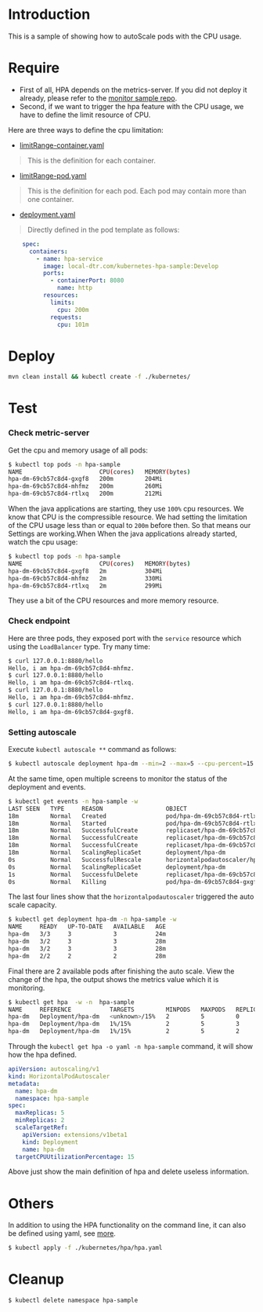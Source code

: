# Introduction
This is a sample of showing how to autoScale pods with the CPU usage. 

# Require
- First of all, HPA depends on the metrics-server. If you did not deploy it already, please 
refer to the [monitor sample repo](https://github.com/SoulSong/kubernetes-monitor-sample).
- Second, if we want to trigger the hpa feature with the CPU usage, we have to define the limit resource of CPU. 

Here are three ways to define the cpu limitation:
- [limitRange-container.yaml](./kubernetes/limitRange-container.yaml)
> This is the definition for each container.
- [limitRange-pod.yaml](./kubernetes/limitRange-pod.yaml)
> This is the definition for each pod. Each pod may contain more than one container.
- [deployment.yaml](./kubernetes/deployment.yaml)
> Directly defined in the pod template as follows:
```yaml
    spec:
      containers:
        - name: hpa-service
          image: local-dtr.com/kubernetes-hpa-sample:Develop
          ports:
            - containerPort: 8080
              name: http
          resources:
            limits:
              cpu: 200m
            requests:
              cpu: 101m
```
 
# Deploy
```bash
mvn clean install && kubectl create -f ./kubernetes/
```

# Test

### Check metric-server
Get the cpu and memory usage of all pods:
```bash
$ kubectl top pods -n hpa-sample
NAME                      CPU(cores)   MEMORY(bytes)
hpa-dm-69cb57c8d4-gxgf8   200m         204Mi
hpa-dm-69cb57c8d4-mhfmz   200m         260Mi
hpa-dm-69cb57c8d4-rtlxq   200m         212Mi
```
When the java applications are starting, they use `100%` cpu resources. We know that CPU is the compressible resource.
We had setting the limitation of the CPU usage less than or equal to `200m` before then. So that means our Settings are working.When 
When the java applications already started, watch the cpu usage:
```bash
$ kubectl top pods -n hpa-sample
NAME                      CPU(cores)   MEMORY(bytes)
hpa-dm-69cb57c8d4-gxgf8   2m           304Mi
hpa-dm-69cb57c8d4-mhfmz   2m           330Mi
hpa-dm-69cb57c8d4-rtlxq   2m           299Mi
```
They use a bit of the CPU resources and more memory resource.

### Check endpoint
Here are three pods, they exposed port with the `service` resource which using the `LoadBalancer` type. 
Try many time:
```bash
$ curl 127.0.0.1:8880/hello
Hello, i am hpa-dm-69cb57c8d4-mhfmz.
$ curl 127.0.0.1:8880/hello
Hello, i am hpa-dm-69cb57c8d4-rtlxq.
$ curl 127.0.0.1:8880/hello
Hello, i am hpa-dm-69cb57c8d4-mhfmz.
$ curl 127.0.0.1:8880/hello
Hello, i am hpa-dm-69cb57c8d4-gxgf8.
```

### Setting autoscale
Execute `kubectl autoscale **` command as follows:
```bash
$ kubectl autoscale deployment hpa-dm --min=2 --max=5 --cpu-percent=15 -n hpa-sample
```
At the same time, open multiple screens to monitor the status of the deployment and events.
```bash
$ kubectl get events -n hpa-sample -w
LAST SEEN   TYPE     REASON                  OBJECT                         MESSAGE
18m         Normal   Created                 pod/hpa-dm-69cb57c8d4-rtlxq    Created container
18m         Normal   Started                 pod/hpa-dm-69cb57c8d4-rtlxq    Started container
18m         Normal   SuccessfulCreate        replicaset/hpa-dm-69cb57c8d4   Created pod: hpa-dm-69cb57c8d4-gxgf8
18m         Normal   SuccessfulCreate        replicaset/hpa-dm-69cb57c8d4   Created pod: hpa-dm-69cb57c8d4-mhfmz
18m         Normal   SuccessfulCreate        replicaset/hpa-dm-69cb57c8d4   Created pod: hpa-dm-69cb57c8d4-rtlxq
18m         Normal   ScalingReplicaSet       deployment/hpa-dm              Scaled up replica set hpa-dm-69cb57c8d4 to 3
0s          Normal   SuccessfulRescale       horizontalpodautoscaler/hpa-dm   New size: 2; reason: All metrics below target
0s          Normal   ScalingReplicaSet       deployment/hpa-dm                Scaled down replica set hpa-dm-69cb57c8d4 to 2
1s          Normal   SuccessfulDelete        replicaset/hpa-dm-69cb57c8d4     Deleted pod: hpa-dm-69cb57c8d4-gxgf8
0s          Normal   Killing                 pod/hpa-dm-69cb57c8d4-gxgf8      Killing container with id docker://hpa-service:Need to kill Pod
```
The last four lines show that the `horizontalpodautoscaler` triggered the auto scale capacity.
```bash
$ kubectl get deployment hpa-dm -n hpa-sample -w
NAME     READY   UP-TO-DATE   AVAILABLE   AGE
hpa-dm   3/3     3            3           24m
hpa-dm   3/2     3            3           28m
hpa-dm   3/2     3            3           28m
hpa-dm   2/2     2            2           28m
```
Final there are 2 available pods after finishing the auto scale.
View the change of the hpa, the output shows the metrics value which it is monitoring.
```bash
$ kubectl get hpa  -w -n  hpa-sample
NAME     REFERENCE           TARGETS         MINPODS   MAXPODS   REPLICAS   AGE
hpa-dm   Deployment/hpa-dm   <unknown>/15%   2         5         0          0s
hpa-dm   Deployment/hpa-dm   1%/15%          2         5         3          30s
hpa-dm   Deployment/hpa-dm   1%/15%          2         5         2          60s
```
Through the `kubectl get hpa -o yaml -n hpa-sample` command, it will show how the hpa defined.
```yaml
apiVersion: autoscaling/v1
kind: HorizontalPodAutoscaler
metadata:
  name: hpa-dm
  namespace: hpa-sample
spec:
  maxReplicas: 5
  minReplicas: 2
  scaleTargetRef:
    apiVersion: extensions/v1beta1
    kind: Deployment
    name: hpa-dm
  targetCPUUtilizationPercentage: 15
```
Above just show the main definition of hpa and delete useless information.

# Others
In addition to using the HPA functionality on the command line, it can also be defined using yaml, see [more](./kubernetes/hpa/hpa.yaml).
```bash
$ kubectl apply -f ./kubernetes/hpa/hpa.yaml
```

# Cleanup
```bash
$ kubectl delete namespace hpa-sample
```